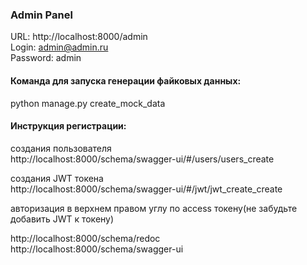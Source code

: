 ### Admin Panel  

URL: http://localhost:8000/admin  
Login: admin@admin.ru  
Password: admin  


#### Команда для запуска генерации файковых данных:  
python manage.py create_mock_data



#### Инструкция регистрации:  
создания пользователя  
http://localhost:8000/schema/swagger-ui/#/users/users_create  

создания JWT токена   
http://localhost:8000/schema/swagger-ui/#/jwt/jwt_create_create  

авторизация в верхнем правом углу по access токену(не забудьте добавить JWT к токену)  


http://localhost:8000/schema/redoc  
http://localhost:8000/schema/swagger-ui  
